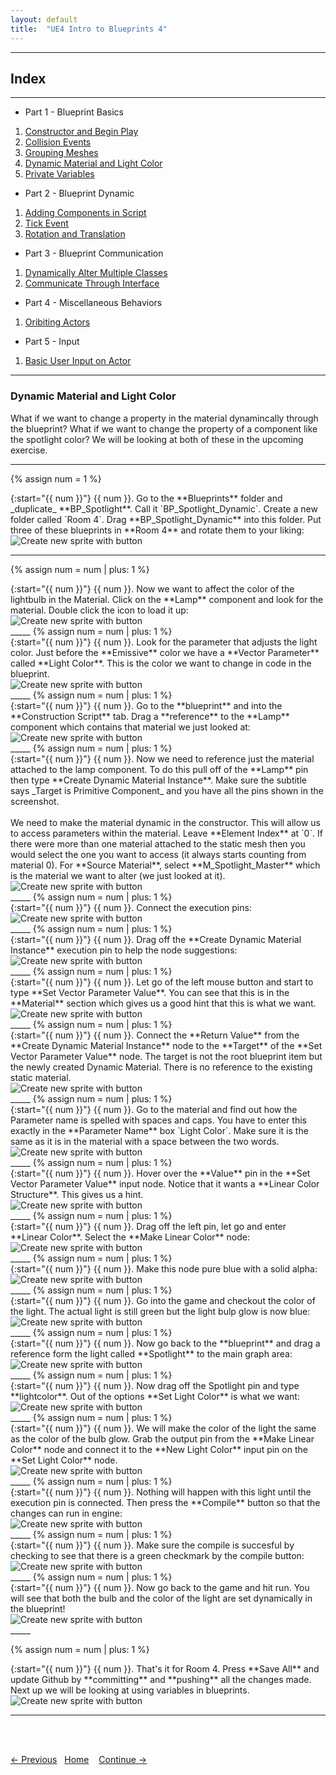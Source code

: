 ```yaml
---
layout: default
title:  "UE4 Intro to Blueprints 4"
---
```


_____ 

## Index
_____ 

* Part 1 - Blueprint Basics
1. [Constructor and Begin Play](Intro-To-Blueprints-1.html#constructor-and-begin-play)
2. [Collision Events](Intro-To-Blueprints-2.html#collision-events)
3. [Grouping Meshes](Intro-To-Blueprints-3.html#grouping-meshes)
4. [Dynamic Material and Light Color](Intro-To-Blueprints-4.html#dynamic-material-and-light-color)
5. [Private Variables](Intro-To-Blueprints-5.html#private-variables)

* Part 2 - Blueprint Dynamic
1. [Adding Components in Script](Intro-To-Blueprints-6.html#adding-components-in-script)
2. [Tick Event](Intro-To-Blueprints-7.html#tick-event)
3. [Rotation and Translation](Intro-To-Blueprints-8.html#rotation-and-translation)

* Part 3 - Blueprint Communication
1. [Dynamically Alter Multiple Classes](Intro-To-Blueprints-9.html#dynamically-alter-multiple-classes)
2. [Communicate Through Interface](Intro-To-Blueprints-10.html#communicate-through-interface)

* Part 4 - Miscellaneous Behaviors
1.  [Oribiting Actors](Intro-To-Blueprints-11.html#oribiting-actors)

* Part 5  - Input
1. [Basic User Input on Actor](Intro-To-Blueprints-12.html#intro-to-blueprints)

_____ 


### Dynamic Material and Light Color

What if we want to change a property in the material dynamincally through the blueprint? What if we want to change the property of a component like the spotlight color?  We will be looking at both of these in the upcoming exercise.

_____ 

{% assign num = 1 %}
<div class = "row">
<div class="col-12 col-lg-4 col align-self-center">
<div markdown = "1">
{:start="{{ num }}"}
{{ num }}. Go to the **Blueprints** folder and _duplicate_ **BP_Spotlight**.  Call it `BP_Spotlight_Dynamic`.  Create a new folder called `Room 4`. Drag **BP_Spotlight_Dynamic** into this folder. Put three of these blueprints in **Room 4** and rotate them to your liking:
</div>
</div>
<div class="col-12 col-lg-8">
<img src="images/BpSpotDynamicRm4.jpg"  class= "img-fluid"  alt="Create new sprite with button">  
</div>
</div>

_____
{% assign num = num | plus: 1 %}
<div class = "row">
<div class="col-12 col-lg-4 col align-self-center">
<div markdown = "1">
{:start="{{ num }}"}
{{ num }}. Now we want to affect the color of the lightbulb in the Material.  Click on the **Lamp** component and look for the material.  Double click the icon to load it up:
</div>
</div>
<div class="col-12 col-lg-8">
<img src="images/FindOutLampMaterial.jpg"  class= "img-fluid"  alt="Create new sprite with button">  
</div>
</div>
_____
 {% assign num = num | plus: 1 %}
<div class = "row">
<div class="col-12 col-lg-4 col align-self-center">
<div markdown = "1">
{:start="{{ num }}"}
{{ num }}. Look for the parameter that adjusts the light color. Just before the **Emissive** color we have a **Vector Parameter** called **Light Color**. This is the color we want to change in code in the blueprint.
</div>
</div>
<div class="col-12 col-lg-8">
<img src="images/LightColorParameterRm4.jpg"  class= "img-fluid"  alt="Create new sprite with button">  
</div>
</div>
_____
{% assign num = num | plus: 1 %}
<div class = "row">
<div class="col-12 col-lg-4 col align-self-center">
<div markdown = "1">
{:start="{{ num }}"}
{{ num }}. Go to the **blueprint** and into the **Construction Script** tab. Drag a **reference** to the **Lamp** component which contains that material we just looked at:
</div>
</div>
<div class="col-12 col-lg-8">
<img src="images/DragLampReference.jpg"  class= "img-fluid"  alt="Create new sprite with button">  
</div>
</div>
_____
{% assign num = num | plus: 1 %}
<div class = "row">
<div class="col-12 col-lg-4 col align-self-center">
<div markdown = "1">
{:start="{{ num }}"}
{{ num }}. Now we need to reference just the material attached to the lamp component.  To do this pull off of the **Lamp** pin then type **Create Dynamic Material Instance**. Make sure the subtitle says _Target is Primitive Component_ and you have all the pins shown in the screenshot.<br><br> We need to make the material dynamic in the constructor.  This will allow us to access parameters within the material. Leave **Element Index** at `0`.  If there were more than one material attached to the static mesh then you would select the one you want to access (it always starts counting from material 0). For **Source Material**, select **M_Spotlight_Master** which is the material we want to alter (we just looked at it).
</div>
</div>
<div class="col-12 col-lg-8">
<img src="images/CreateDynamicInstance.jpg"  class= "img-fluid"  alt="Create new sprite with button">  
</div>
</div>
_____
{% assign num = num | plus: 1 %}
<div class = "row">
<div class="col-12 col-lg-4 col align-self-center">
<div markdown = "1">
{:start="{{ num }}"}
{{ num }}. Connect the execution pins:
</div>
</div>
<div class="col-12 col-lg-8">
<img src="images/ConnectFirstExecutionPinsRm4.jpg"  class= "img-fluid"  alt="Create new sprite with button">  
</div>
</div>
_____
{% assign num = num | plus: 1 %}
<div class = "row">
<div class="col-12 col-lg-4 col align-self-center">
<div markdown = "1">
{:start="{{ num }}"}
{{ num }}. Drag off the **Create Dynamic Material Instance** execution pin to help the node suggestions:
</div>
</div>
<div class="col-12 col-lg-8">
<img src="images/DragOffExecutionPinRm4.jpg"  class= "img-fluid"  alt="Create new sprite with button">  
</div>
</div>
_____
{% assign num = num | plus: 1 %}
<div class = "row">
<div class="col-12 col-lg-4 col align-self-center">
<div markdown = "1">
{:start="{{ num }}"}
{{ num }}. Let go of the left mouse button and start to type **Set Vector Parameter Value**.  You can see that this is in the **Material** section which gives us a good hint that this is what we want.
</div>
</div>
<div class="col-12 col-lg-8">
<img src="images/SetVectorParameterValueRm4.jpg"  class= "img-fluid"  alt="Create new sprite with button">  
</div>
</div>
_____
{% assign num = num | plus: 1 %}
<div class = "row">
<div class="col-12 col-lg-4 col align-self-center">
<div markdown = "1">
{:start="{{ num }}"}
{{ num }}. Connect the **Return Value** from the **Create Dynamic Material Instance** node to the **Target** of the **Set Vector Parameter Value** node. The target is not the root blueprint item but the newly created Dynamic Material.  There is no reference to the existing static material.
</div>
</div>
<div class="col-12 col-lg-8">
<img src="images/ConnectValuePinsRm4.jpg"  class= "img-fluid"  alt="Create new sprite with button">  
</div>
</div>
_____
{% assign num = num | plus: 1 %}
<div class = "row">
<div class="col-12 col-lg-4 col align-self-center">
<div markdown = "1">
{:start="{{ num }}"}
{{ num }}. Go to the material and find out how the Parameter name is spelled with spaces and caps.  You have to enter this exactly in the **Parameter Name** box `Light Color`. Make sure it is the same as it is in the material with a space between the two words.
</div>
</div>
<div class="col-12 col-lg-8">
<img src="images/ParameterNameRm4.jpg"  class= "img-fluid"  alt="Create new sprite with button">  
</div>
</div>
_____
{% assign num = num | plus: 1 %}
<div class = "row">
<div class="col-12 col-lg-4 col align-self-center">
<div markdown = "1">
{:start="{{ num }}"}
{{ num }}. Hover over the **Value** pin in the **Set Vector Parameter Value** input node.  Notice that it wants a **Linear Color Structure**.  This gives us a hint.
</div>
</div>
<div class="col-12 col-lg-8">
<img src="images/HoveOverValueRm4.jpg"  class= "img-fluid"  alt="Create new sprite with button">  
</div>
</div>
_____
{% assign num = num | plus: 1 %}
<div class = "row">
<div class="col-12 col-lg-4 col align-self-center">
<div markdown = "1">
{:start="{{ num }}"}
{{ num }}. Drag off the left pin, let go and enter **Linear Color**.  Select the **Make Linear Color** node:
</div>
</div>
<div class="col-12 col-lg-8">
<img src="images/MakeLinearColor.jpg"  class= "img-fluid"  alt="Create new sprite with button">  
</div>
</div>
_____
{% assign num = num | plus: 1 %}
<div class = "row">
<div class="col-12 col-lg-4 col align-self-center">
<div markdown = "1">
{:start="{{ num }}"}
{{ num }}. Make this node pure blue with a solid alpha:
</div>
</div>
<div class="col-12 col-lg-8">
<img src="images/PureBlueSolidAlphaRm4.jpg"  class= "img-fluid"  alt="Create new sprite with button">  
</div>
</div>
_____
{% assign num = num | plus: 1 %}
<div class = "row">
<div class="col-12 col-lg-4 col align-self-center">
<div markdown = "1">
{:start="{{ num }}"}
{{ num }}. Go into the game and checkout the color of the light.  The actual light is still green but the light bulp glow is now blue:
</div>
</div>
<div class="col-12 col-lg-8">
<img src="images/ColorOfLight.jpg"  class= "img-fluid"  alt="Create new sprite with button">  
</div>
</div>
_____
{% assign num = num | plus: 1 %}
<div class = "row">
<div class="col-12 col-lg-4 col align-self-center">
<div markdown = "1">
{:start="{{ num }}"}
{{ num }}. Now go back to the **blueprint** and drag a reference form the light called **Spotlight** to the main graph area:
</div>
</div>
<div class="col-12 col-lg-8">
<img src="images/DragSpotLightReference.jpg"  class= "img-fluid"  alt="Create new sprite with button">  
</div>
</div>
_____
{% assign num = num | plus: 1 %}
<div class = "row">
<div class="col-12 col-lg-4 col align-self-center">
<div markdown = "1">
{:start="{{ num }}"}
{{ num }}. Now drag off the Spotlight pin and type **lightcolor**.  Out of the options **Set Light Color** is what we want:
</div>
</div>
<div class="col-12 col-lg-8">
<img src="images/SetLightColorRm4.jpg"  class= "img-fluid"  alt="Create new sprite with button">  
</div>
</div>
_____
{% assign num = num | plus: 1 %}
<div class = "row">
<div class="col-12 col-lg-4 col align-self-center">
<div markdown = "1">
{:start="{{ num }}"}
{{ num }}. We will make the color of the light the same as the color of the bulb glow.  Grab the output pin from the **Make Linear Color** node and connect it to the **New Light Color** input pin on the **Set Light Color** node.
</div>
</div>
<div class="col-12 col-lg-8">
<img src="images/OutputSecondLinearColorRm4.jpg"  class= "img-fluid"  alt="Create new sprite with button">  
</div>
</div>
_____
{% assign num = num | plus: 1 %}
<div class = "row">
<div class="col-12 col-lg-4 col align-self-center">
<div markdown = "1">
{:start="{{ num }}"}
{{ num }}. Nothing will happen with this light until the execution pin is connected.  Then press the **Compile** button so that the changes can run in engine:
</div>
</div>
<div class="col-12 col-lg-8">
<img src="images/SetExecutionPinThenCompileRm4.jpg"  class= "img-fluid"  alt="Create new sprite with button">  
</div>
</div>
_____
{% assign num = num | plus: 1 %}
<div class = "row">
<div class="col-12 col-lg-4 col align-self-center">
<div markdown = "1">
{:start="{{ num }}"}
{{ num }}. Make sure the compile is succesful by checking to see that there is a green checkmark by the compile button:
</div>
</div>
<div class="col-12 col-lg-8">
<img src="images/GreenCheckmarkCompile.jpg"  class= "img-fluid"  alt="Create new sprite with button">  
</div>
</div>
_____
{% assign num = num | plus: 1 %}
<div class = "row">
<div class="col-12 col-lg-4 col align-self-center">
<div markdown = "1">
{:start="{{ num }}"}
{{ num }}. Now go back to the game and hit run.  You will see that both the bulb and the color of the light are set dynamically in the blueprint!
</div>
</div>
<div class="col-12 col-lg-8">
<img src="images/BlueLightAndGround.jpg"  class= "img-fluid"  alt="Create new sprite with button">  
</div>
</div>
_____

{% assign num = num | plus: 1 %}
<div class = "row">
<div class="col-12 col-lg-4 col align-self-center">
<div markdown = "1">
{:start="{{ num }}"}
{{ num }}. That's it for Room 4. Press **Save All** and update Github by **committing** and **pushing** all the changes made.  Next up we will be looking at using variables in blueprints.
</div>
</div>
<div class="col-12 col-lg-8">
<img src="images/Room4Github.jpg"  class= "img-fluid"  alt="Create new sprite with button">  
</div>
</div>

_____  

<br><br>

[<- Previous](Intro-To-Blueprints-3.html)&nbsp;&nbsp;&nbsp;[Home](../index.html)&nbsp;&nbsp;&nbsp; [Continue ->](Intro-To-Blueprints-5.html)
<br />  
<br />  
<br />  



